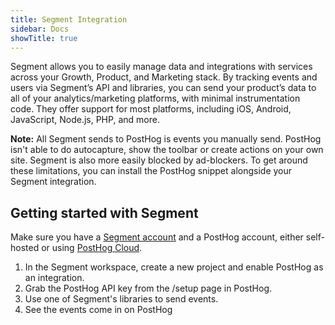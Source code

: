 ```yaml
---
title: Segment Integration
sidebar: Docs
showTitle: true
---
```


Segment allows you to easily manage data and integrations with services across your Growth, Product, and Marketing stack. By tracking events and users via Segment’s API and libraries, you can send your product’s data to all of your analytics/marketing platforms, with minimal instrumentation code. They offer support for most platforms, including iOS, Android, JavaScript, Node.js, PHP, and more.

**Note:** All Segment sends to PostHog is events you manually send. PostHog isn't able to do autocapture, show the toolbar or create actions on your own site. Segment is also more easily blocked by ad-blockers. To get around these limitations, you can install the PostHog snippet alongside your Segment integration.

## Getting started with Segment

Make sure you have a [Segment account](https://segment.com/docs/#getting-started) and a PostHog account, either self-hosted or using [PostHog Cloud](https://app.posthog.com/signup).

1. In the Segment workspace, create a new project and enable PostHog as an integration.
1. Grab the PostHog API key from the /setup page in PostHog.
1. Use one of Segment's libraries to send events.
1. See the events come in on PostHog
